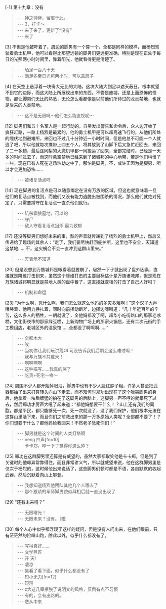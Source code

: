 
[-1] 第十九章：没有
>--- 神之帅斧，留痕于此。<br>
>--- 3、打卡～<br>
>--- 来了来了，更新了“没有”<br>
>--- 来了<br>

[3] 不但是他被吓着了，周边的脚男有一个算一个，全都是同样的模样，而杨烈驾驶着勇士机甲，他可以看得比那望远镜的脚男们更远更准确，特别是现在正处于每日的光照两小时时间里，靠着阳光，他就看得更是清楚了。
>--- 晒足一百八十天<br>
>--- 满足冬至日光照两小时，可以盖房子<br>

[4] 在天空上悬浮着一块奇大无比的大陆，这块大陆大到足以遮天蔽日，根本就望不到它的边际，而这大陆上所展现出来的东西，不管是废墟，还是上面恐怖的怪物，都让脚男们无比的熟悉，无论怎么看都像是以前他们所待过的龙炎禁地，也就是后来的人类禁地。
>--- 这不是无限吗～他们怎么能直视呢～<br>

[12] 脚男们和五十名军人是一起行动的，自昊发出警告和命令后，众人边开始了疯狂赶路，一路上杨烈是最累的，他的勇士机甲是可以超高速飞行的，从他们所处的埋伏地到避难所，来回也不过几十分钟近一小时时间，但是他总不可能一个人就逃了吧，所以他就每次携带上四五个人，将其放到了山脚下后又急忙赶回去，来回了二十多趟，最后连同梨的大魔机甲都一同搬运了回来，全部完结时，已经是一天多的时间过去了，而这时悬空禁地已经来到了诸城邦的中心地带，若是他们稍慢了一些，现在已有人死在这场浩劫之中了，那怕是脚男，不，或许正因为是脚男，所以才会更加恐怖……
>--- 被堵复活点吗<br>

[14] 现在脚男的复活点是可以随意绑定在没有万族的区域，但这也就意味着一旦他们的复活点被找到，而他们又没有能力逃脱出被围杀的情况，那么他们就绝对死定了，只需要蹲守在复活点一直杀他们就行。
>--- 坑杀霜狼墓地，可以的<br>
>--- 守尸<br>
>--- 敌人守着复活点狙杀 最为致郁<br>

[17] 还没等脚男们想好未来的事，梨的声音就传递到了杨烈的勇士机甲上，然后又传递给了现场的其余人：“走了，我们要尽快赶回庇护所，这里也不安全，天知道这禁地……不，这灾祸会不会一直冲到这群山里来。”
>--- 天表示不知道<br>

[20] 但是没想到万族城邦是眼看着就要崩了，居然一下子就出现了盘外因素，直接就是降维打击到来，虽然这个降维打击的主要目标估计是万族诸城邦，但是现在万族诸城邦明显就是禁地人类的盘中餐了，这直接就变相的打击了自己人好吗？
>--- 机制和命运<br>

[23] “为什么啊，凭什么啊，我们怎么就这么他妈的多灾多难啊！”这个汉子大声嚎哭着，他用力挣扎着，同时向前挥动断斧，边挥边嚎叫道：“几十年近百年的辛苦，这么多人的牺牲，一朝就没了，全他妈都没了啊，超华小吃街路口的那家老冰糕，文化街夜市的那家绿豆糕，上新购物广场上的那家火锅店，还有二次元街的手工模组店，老城区外的温泉馆……全都没了啊啊啊……”
>--- 全都木大<br>
>--- 唉<br>
>--- 当初你让我们玩洪荒OL可没告诉我们后期会这么难过啊！<br>
>--- 我与万族不共戴天！<br>
>--- 啊啊啊啊<br>
>--- 这种描写……我真的哭了<br>
>--- 吃货+死宅一枚～<br>

[24] 周围不少人都开始掉眼泪，脚男中也有不少人脸红脖子粗，许多人甚至把武器都抽了出来打算转头向山下走去，而不知何时郑功出现在了这个嚎哭脚男的身后，他拿着一块盾牌猛的拍在了这脚男的后脑上，这脚男一声不哼的就晕死了过去，然后郑功才厉声大吼了起来道：“都他妈想要干什么！？山上还有我们的同胞，都是平民，都只能够死一次，死一次就没了，没了我们保护，他们根本无法在这群山里活下来，而且你们之前救出来的那一万多原始人类呢？全部都不要了！？你们想要干什么？都他妈给我回来！不然老子恁死你们！”
>--- 脚男就是这个时间的人类灯塔啊<br>
>--- neng 四声[fn=10]<br>
>--- 卡卡郑，咋一下子觉得你这么帅？<br>

[25] 郑功在这群脚男里还算是有威望的，虽然大家都取笑他是卡卡郑，但是到了关键时刻他却异常靠得住，而且非常讲义气，所以就威望来说，他在这群脚男里是仅次于杨烈的，这时候他出来说话了，这些脚男们顿时都是不语，各自默默的收起武器，然后沉默着向山上攀登。
>--- 我想知道杨烈他团队其他几个人哪去了<br>
>--- 那个猥琐的军师脚男貌似拜相后就一直没出现了<br>

[29] “还有未来吗？”
>--- 无限曙光！<br>
>--- 无限未来？没有。（瞪<br>

[30] 每个人心中似乎都浮现了这样的疑问，但是没有人问出来，在他们眼前，只有茫茫然的险峰山路，除此以外，似乎什么都没有了。
>--- 写得真好……<br>
>--- 文学巨匠<br>
>--- 开 天!<br>
>--- 凄凉<br>
>--- 昊看了看下面，似乎什么都没有了<br>
>--- 短小无力[fn=12]<br>
>--- 短短<br>
>--- z大这几章摆脱了说明文的风格，反倒有点不习惯<br>
>--- 有的，会有出路的。<br>
>--- 悲从中来<br>
